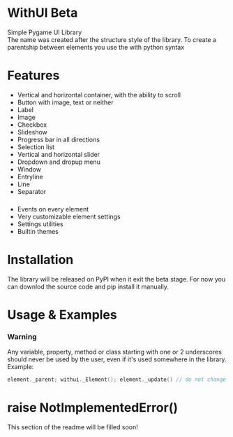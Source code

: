 # WithUI Beta

Simple Pygame UI Library <br>
The name was created after the structure style of the library. To create a parentship between elements you use the with python syntax

# Features

- Vertical and horizontal container, with the ability to scroll
- Button with image, text or neither
- Label
- Image
- Checkbox
- Slideshow
- Progress bar in all directions
- Selection list
- Vertical and horizontal slider
- Dropdown and dropup menu
- Window
- Entryline
- Line
- Separator
###
- Events on every element
- Very customizable element settings
- Settings utilities
- Builtin themes

# Installation
The library will be released on PyPI when it exit the beta stage. For now you can downlod the source code and pip install it manually.

# Usage & Examples

### Warning
Any variable, property, method or class starting with one or 2 underscores should never be used by the user, even if it's used somewhere in the library. Example:
```c
element._parent; withui._Element(); element._update() // do not change this!
```

# raise NotImplementedError()

This section of the readme will be filled soon!